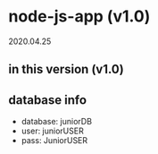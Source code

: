 # node-js-app (v1.0)
2020.04.25

## in this version (v1.0)




## database info

* database: juniorDB
* user: juniorUSER
* pass: JuniorUSER
